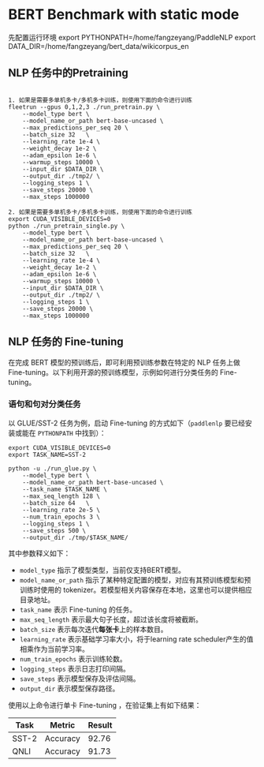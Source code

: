 # BERT Benchmark with static mode

先配置运行环境
export PYTHONPATH=/home/fangzeyang/PaddleNLP
export DATA_DIR=/home/fangzeyang/bert_data/wikicorpus_en

## NLP 任务中的Pretraining

```shell

1. 如果是需要多单机多卡/多机多卡训练，则使用下面的命令进行训练
fleetrun --gpus 0,1,2,3 ./run_pretrain.py \
    --model_type bert \
    --model_name_or_path bert-base-uncased \
    --max_predictions_per_seq 20 \
    --batch_size 32   \
    --learning_rate 1e-4 \
    --weight_decay 1e-2 \
    --adam_epsilon 1e-6 \
    --warmup_steps 10000 \
    --input_dir $DATA_DIR \
    --output_dir ./tmp2/ \
    --logging_steps 1 \
    --save_steps 20000 \
    --max_steps 1000000

2. 如果是需要多单机多卡/多机多卡训练，则使用下面的命令进行训练
export CUDA_VISIBLE_DEVICES=0
python ./run_pretrain_single.py \
    --model_type bert \
    --model_name_or_path bert-base-uncased \
    --max_predictions_per_seq 20 \
    --batch_size 32   \
    --learning_rate 1e-4 \
    --weight_decay 1e-2 \
    --adam_epsilon 1e-6 \
    --warmup_steps 10000 \
    --input_dir $DATA_DIR \
    --output_dir ./tmp2/ \
    --logging_steps 1 \
    --save_steps 20000 \
    --max_steps 1000000
```

## NLP 任务的 Fine-tuning

在完成 BERT 模型的预训练后，即可利用预训练参数在特定的 NLP 任务上做 Fine-tuning。以下利用开源的预训练模型，示例如何进行分类任务的 Fine-tuning。

### 语句和句对分类任务

以 GLUE/SST-2 任务为例，启动 Fine-tuning 的方式如下（`paddlenlp` 要已经安装或能在 `PYTHONPATH` 中找到）：

```shell
export CUDA_VISIBLE_DEVICES=0
export TASK_NAME=SST-2

python -u ./run_glue.py \
    --model_type bert \
    --model_name_or_path bert-base-uncased \
    --task_name $TASK_NAME \
    --max_seq_length 128 \
    --batch_size 64   \
    --learning_rate 2e-5 \
    --num_train_epochs 3 \
    --logging_steps 1 \
    --save_steps 500 \
    --output_dir ./tmp/$TASK_NAME/

```

其中参数释义如下：
- `model_type` 指示了模型类型，当前仅支持BERT模型。
- `model_name_or_path` 指示了某种特定配置的模型，对应有其预训练模型和预训练时使用的 tokenizer。若模型相关内容保存在本地，这里也可以提供相应目录地址。
- `task_name` 表示 Fine-tuning 的任务。
- `max_seq_length` 表示最大句子长度，超过该长度将被截断。
- `batch_size` 表示每次迭代**每张卡**上的样本数目。
- `learning_rate` 表示基础学习率大小，将于learning rate scheduler产生的值相乘作为当前学习率。
- `num_train_epochs` 表示训练轮数。
- `logging_steps` 表示日志打印间隔。
- `save_steps` 表示模型保存及评估间隔。
- `output_dir` 表示模型保存路径。

使用以上命令进行单卡 Fine-tuning ，在验证集上有如下结果：

| Task  | Metric                       | Result      |
|-------|------------------------------|-------------|
| SST-2 | Accuracy                     | 92.76       |
| QNLI  | Accuracy                     | 91.73       |
